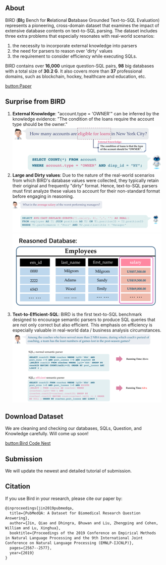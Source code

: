 ## About

BIRD (**BI**g Bench for **R**elational **D**atabase Grounded Text-to-SQL Evaluation) represents a pioneering, cross-domain dataset that examines the impact of extensive database contents on text-to-SQL parsing. The dataset includes three extra problems that especially resonates with real-world scenarios:

1. the necessity to incorporate external knowledge into parsers
2. the need for parsers to reason over 'dirty' values
3. the requirement to consider efficiency while executing SQLs.

BIRD contains over **16,000** unique question-SQL pairs, **98** big databases with a total size of **30.2 G**. It also covers more than **37** professional domains, such as blockchain, hockey, healthcare and education, etc.

[button:Paper](https://alibabaresearch.github.io/DAMO-ConvAI/bird/)

## Surprise from BIRD

1. **External Knowledge**: "account.type = 'OWNER'" can be inferred by the knowledge evidence: "The condition of the loans require the account type should be the owner."
![Surprise-1](./images/ex_kg_2.png)
2. **Large and Dirty values**: Due to the nature of the real-world scenarios from which BIRD's database values were collected, they typically retain their original and frequently "dirty" format. Hence, text-to-SQL parsers must first analyze these values to account for their non-standard format before engaging in reasoning.
![Surprise-2](./images/dirty_1.png)
![Surprise-3](./images/dirty_2.png)
3. **Text-to-Efficient-SQL**: BIRD is the first text-to-SQL benchmark designed to encourage semantic parsers to produce SQL queries that are not only correct but also efficient. This emphasis on efficiency is especially valuable in real-world data / business analysis circumstances.
![Surprise-4](./images/efficient_sql.png)

## Download Dataset

We are cleaning and checking our databases, SQLs, Question, and Knowledge carefully. Will come up soon!

[button:Bird Code Nest](https://alibabaresearch.github.io/DAMO-ConvAI/bird/)

## Submission

We will update the newest and detailed tutorial of submission.

## Citation

If you use Bird in your research, please cite our paper by:

```text
@inproceedings{jin2019pubmedqa,
  title={PubMedQA: A Dataset for Biomedical Research Question Answering},
  author={Jin, Qiao and Dhingra, Bhuwan and Liu, Zhengping and Cohen, William and Lu, Xinghua},
  booktitle={Proceedings of the 2019 Conference on Empirical Methods in Natural Language Processing and the 9th International Joint Conference on Natural Language Processing (EMNLP-IJCNLP)},
  pages={2567--2577},
  year={2019}
}
```